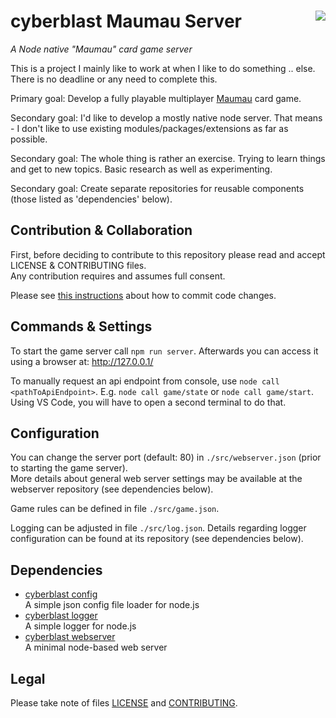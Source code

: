 # cyberblast Maumau Server <img src="https://raw.githubusercontent.com/cyberblast/MaumauServer/dev/src/web/favicon.ico" align="right" />

_A Node native "Maumau" card game server_

This is a project I mainly like to work at when I like to do something .. else. There is no deadline or any need to complete this.

Primary goal: Develop a fully playable multiplayer [Maumau](https://en.wikipedia.org/wiki/Mau-Mau_(card_game)) card game.

Secondary goal: I'd like to develop a mostly native node server. That means - I don't like to use existing modules/packages/extensions as far as possible.

Secondary goal: The whole thing is rather an exercise. Trying to learn things and get to new topics. Basic research as well as experimenting.

Secondary goal: Create separate repositories for reusable components (those listed as 'dependencies' below).

## Contribution & Collaboration

First, before deciding to contribute to this repository please read and accept LICENSE & CONTRIBUTING files.  
Any contribution requires and assumes full consent.

Please see [this instructions](https://github.com/cyberblast/MaumauServer/wiki/Contribution-&-Collaboration) about how to commit code changes.

## Commands & Settings

To start the game server call `npm run server`. Afterwards you can access it using a browser at: http://127.0.0.1/

To manually request an api endpoint from console, use `node call <pathToApiEndpoint>`. E.g. `node call game/state` or `node call game/start`.  
Using VS Code, you will have to open a second terminal to do that. 

## Configuration

You can change the server port (default: 80) in `./src/webserver.json` (prior to starting the game server).  
More details about general web server settings may be available at the webserver repository (see dependencies below).

Game rules can be defined in file `./src/game.json`.

Logging can be adjusted in file `./src/log.json`.
Details regarding logger configuration can be found at its repository (see dependencies below).

## Dependencies

* [cyberblast config](https://github.com/cyberblast/config)  
  A simple json config file loader for node.js
* [cyberblast logger](https://github.com/cyberblast/logger)  
  A simple logger for node.js
* [cyberblast webserver](https://github.com/cyberblast/WebServer)  
  A minimal node-based web server

## Legal

Please take note of files [LICENSE](https://raw.githubusercontent.com/cyberblast/MaumauServer/master/LICENSE) and [CONTRIBUTING](https://raw.githubusercontent.com/cyberblast/MaumauServer/master/CONTRIBUTING).
